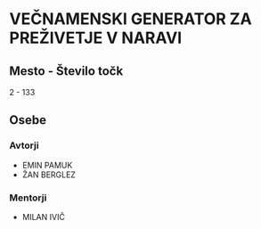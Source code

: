 # VEČNAMENSKI GENERATOR ZA PREŽIVETJE V NARAVI
## Mesto - Število točk
2 - 133
## Osebe
### Avtorji
 * EMIN PAMUK
 * ŽAN BERGLEZ
### Mentorji
 * MILAN IVIČ